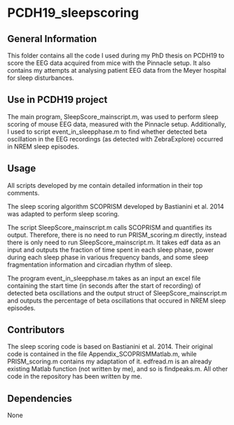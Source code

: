 # PCDH19_sleepscoring

## General Information 
This folder contains all the code I used during my PhD thesis on PCDH19 to score the EEG data acquired from mice with the Pinnacle setup.
It also contains my attempts at analysing patient EEG data from the Meyer hospital for sleep disturbances.

## Use in PCDH19 project
The main program, SleepScore_mainscript.m, was used to perform sleep scoring of mouse EEG data, measured with the Pinnacle setup. 
Additionally, I used to script event_in_sleepphase.m to find whether detected beta oscillation in the EEG recordings (as detected with ZebraExplore) occurred
in NREM sleep episodes. 

## Usage
All scripts developed by me contain detailed information in their top comments.

The sleep scoring algorithm SCOPRISM developed by Bastianini et al. 2014 was adapted to perform sleep scoring.

The script SleepScore_mainscript.m calls SCOPRISM and quantifies its output. Therefore, there is no need to run PRISM_scoring.m directly,
instead there is only need to run SleepScore_mainscript.m. It takes edf data as an input and outputs the fraction of time spent in each
sleep phase, power during each sleep phase in various frequency bands, and some sleep fragmentation information and circadian rhythm of sleep.

The program event_in_sleepphase.m takes as an input an excel file containing the start time (in seconds after the start of recording) of detected 
beta oscillations and the output struct of SleepScore_mainscript.m and outputs the percentage of beta oscillations that occured in NREM sleep episodes. 

## Contributors
The sleep scoring code is based on Bastianini et al. 2014. Their original code is contained in the file Appendix_SCOPRISMMatlab.m, while PRISM_scoring.m
contains my adaptation of it. 
edfread.m is an already existing Matlab function (not written by me), and so is findpeaks.m.
All other code in the repository has been written by me. 

## Dependencies
None